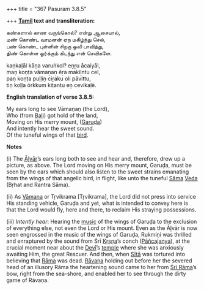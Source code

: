 +++
title = "367 Pasuram 3.8.5"

+++
**[Tamil](/definition/tamil#history "show Tamil definitions") text and transliteration:**

கண்களால் காண வருங்கொல்? என்று ஆசையால்,  
மண் கொண்ட வாமனன் ஏற மகிழ்ந்து செல்,  
பண் கொண்ட புள்ளின் சிறகு ஒலி பாவித்து,  
திண் கொள்ள ஓர்க்கும் கிடந்து என் செவிகளே.

kaṇkaḷāl kāṇa varuṅkol? eṉṟu ācaiyāl,  
maṇ koṇṭa vāmaṉaṉ ēṟa makiḻntu cel,  
paṇ koṇṭa puḷḷiṉ ciṟaku oli pāvittu,  
tiṇ koḷḷa ōrkkum kiṭantu eṉ cevikaḷē.

**English translation of verse 3.8.5:**

My ears long to see Vāmaṉaṉ (the Lord),  
Who (from [Bali](/definition/bali#vaishnavism "show Bali definitions")) got hold of the land,  
Moving on His merry mount, ([Garuḍa](/definition/garuda#vaishnavism "show Garuḍa definitions"))  
And intently hear the sweet sound.  
Of the tuneful wings of that [bird](/definition/bird#history "show bird definitions").

**Notes**

\(i\) The [Āḻvār](/definition/aḻvar#vaishnavism "show Āḻvār definitions")’s ears long both to see and hear and, therefore, drew up a picture, as above. The Lord moving on His merry mount, Garuḍa, must be seen by the ears which should also listen to the sweet strains emanating from the wings of that angelic bird, in flight, like unto the tuneful [Sāma](/definition/sama#history "show Sāma definitions") [Veda](/definition/veda#vaishnavism "show Veda definitions") (Bṛhat and Rantra Sāma).

\(ii\) As [Vāmana](/definition/vamana#history "show Vāmana definitions") or Tṛvikrama [Tṛvikrama], the Lord did not press into service His standing vehicle, Garuḍa and yet, what is intended to convey here is that the Lord would fly, here and there, to reclaim His straying possessions.

\(iii\) *Intently hear*: Hearing the [music](/definition/music#history "show music definitions") of the wings of Garuḍa to the exclusion of everything else, not even the Lord or His mount. Even as the Āḻvār is now seen engrossed in the music of the wings of Garuḍa, Rukmiṇi was thrilled and enraptured by the sound from Śrī [Kṛṣṇa](/definition/krishna#vaishnavism "show Kṛṣṇa definitions")’s conch ([Pāñcajanya](/definition/pancajanya#vaishnavism "show Pāñcajanya definitions")), at the crucial moment near about the [Devī](/definition/devi#vaishnavism "show Devī definitions")’s [temple](/definition/temple#history "show temple definitions") where she was anxiously awaiting Him, the great Rescuer. And then, when [Sītā](/definition/sita#vaishnavism "show Sītā definitions") was tortured into believing that [Rāma](/definition/rama#vaishnavism "show Rāma definitions") was dead. [Rāvaṇa](/definition/ravana#vaishnavism "show Rāvaṇa definitions") holding out before her the severed head of an illusory Rāma the heartening sound came to her from [Śrī Rāma](/definition/shrirama#history "show Śrī Rāma definitions")’s bow, right from the sea-shore, and enabled her to see through the dirty game of Rāvaṇa.


